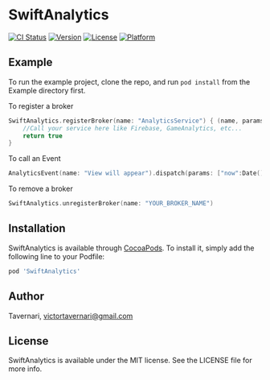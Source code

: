 # SwiftAnalytics

[![CI Status](https://img.shields.io/travis/Tavernari/SwiftAnalytics.svg?style=flat)](https://travis-ci.com/Tavernari/SwiftAnalytics.svg?branch=master)
[![Version](https://img.shields.io/cocoapods/v/SwiftAnalytics.svg?style=flat)](https://cocoapods.org/pods/SwiftAnalytics)
[![License](https://img.shields.io/cocoapods/l/SwiftAnalytics.svg?style=flat)](https://cocoapods.org/pods/SwiftAnalytics)
[![Platform](https://img.shields.io/cocoapods/p/SwiftAnalytics.svg?style=flat)](https://cocoapods.org/pods/SwiftAnalytics)

## Example

To run the example project, clone the repo, and run `pod install` from the Example directory first.

To register a broker
```swift 
SwiftAnalytics.registerBroker(name: "AnalyticsService") { (name, params) -> Bool in
    //Call your service here like Firebase, GameAnalytics, etc...
    return true
}
```
To call an Event
```swift 
AnalyticsEvent(name: "View will appear").dispatch(params: ["now":Date()])
```

To remove a broker
```swift 
SwiftAnalytics.unregisterBroker(name: "YOUR_BROKER_NAME")
```

## Installation

SwiftAnalytics is available through [CocoaPods](https://cocoapods.org). To install
it, simply add the following line to your Podfile:

```ruby
pod 'SwiftAnalytics'
```

## Author

Tavernari, victortavernari@gmail.com

## License

SwiftAnalytics is available under the MIT license. See the LICENSE file for more info.
